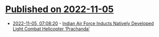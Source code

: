 # [Published on 2022-11-05](index.md)

* [2022-11-05, 07:08:20](https://news.ycombinator.com/item?id=33478751) - [Indian Air Force Inducts Natively Developed Light Combat Helicopter ‘Prachanda’](https://amritmahotsav.nic.in/spotlight-of-the-week-detail.htm?163)
